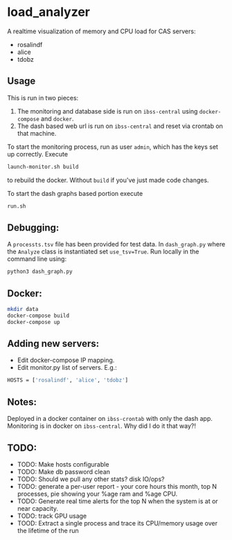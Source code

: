 # load_analyzer

A realtime visualization of memory and CPU load for CAS servers:
- rosalindf
- alice
- tdobz


## Usage

This is run in two pieces:
1. The monitoring and database side is run on `ibss-central` using `docker-compose` and `docker`.
2. The dash based web url is run on `ibss-central` and reset via crontab on that machine.

To start the monitoring process, run as user `admin`, which has the keys set up correctly.
Execute 
```bash
launch-monitor.sh build
```
to rebuild the docker. Without `build` if you've just made code changes.

To start the dash graphs based portion execute
```bash
run.sh
```

## Debugging:
A `processts.tsv` file has been provided for test data.
In `dash_graph.py` where the `Analyze` class is instantiated set `use_tsv=True`.
Run locally in the command line using:
```bash
python3 dash_graph.py
```

## Docker:
```bash
mkdir data
docker-compose build
docker-compose up
```

## Adding new servers:
- Edit docker-compose IP mapping.
- Edit monitor.py list of servers. E.g.:
```bash
HOSTS = ['rosalindf', 'alice', 'tdobz']
```

## Notes: 
Deployed in a docker container on `ibss-crontab` with only the dash app.
Monitoring is in docker on `ibss-central`. Why did I do it that way?!

## TODO:

- TODO: Make hosts configurable
- TODO: Make db password clean
- TODO: Should we pull any other stats? disk IO/ops?
- TODO: generate a per-user report - your core hours this month, top N processes, pie showing your %age ram 
and %age CPU.
- TODO: Generate real time alerts for the top N when the system is at or near capacity.
- TODO: track GPU usage
- TOOD: Extract a single process and trace its CPU/memory usage over the lifetime of the run

